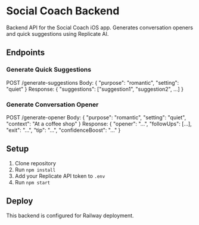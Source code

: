 # Social Coach Backend

Backend API for the Social Coach iOS app. Generates conversation openers and quick suggestions using Replicate AI.

## Endpoints

### Generate Quick Suggestions
POST /generate-suggestions
Body: { "purpose": "romantic", "setting": "quiet" }
Response: { "suggestions": ["suggestion1", "suggestion2", ...] }

### Generate Conversation Opener
POST /generate-opener
Body: { "purpose": "romantic", "setting": "quiet", "context": "At a coffee shop" }
Response: { "opener": "...", "followUps": [...], "exit": "...", "tip": "...", "confidenceBoost": "..." }

## Setup
1. Clone repository
2. Run `npm install`
3. Add your Replicate API token to `.env`
4. Run `npm start`

## Deploy
This backend is configured for Railway deployment.
